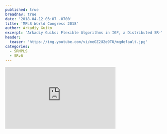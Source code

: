 ```yaml
---
published: true
breadnav: true
date: '2018-04-12 03:07 -0700'
title: 'MPLS World Congress 2018'
author: Arkadiy Guiko
excerpt: 'Arkadiy Guiko: Flexible Algorithms in IGP, a Distributed SR-TE Solution'
header:
  teaser: 'https://img.youtube.com/vi/meGZ2U2e9TU/mqdefault.jpg'
categories:
  - SRMPLS
  - SRv6
---    
```

       
<iframe width="355" height="200" src="https://www.youtube.com/embed/meGZ2U2e9TU" frameborder="0" allowfullscreen></iframe>
